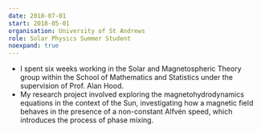 ```yaml
---
date: 2018-07-01
start: 2018-05-01
organisation: University of St Andrews
role: Solar Physics Summer Student
noexpand: true
---
```

- I spent six weeks working in the Solar and Magnetospheric Theory group within the School of Mathematics and Statistics under the supervision of Prof. Alan Hood.
- My research project involved exploring the magnetohydrodynamics equations in the context of the Sun, investigating how a magnetic field behaves in the presence of a non-constant Alfv&eacute;n speed, which introduces the process of phase mixing.
